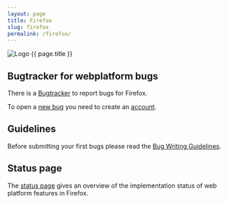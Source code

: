 ```yaml
---
layout: page
title: Firefox
slug: firefox
permalink: /firefox/
---
```


<img src="{{ site.url }}/assets/images/firefox/firefox_128x128.png" alt="Logo {{ page.title }}">

## Bugtracker for webplatform bugs

There is a [Bugtracker](https://bugzilla.mozilla.org/) to report bugs for Firefox.

To open a [new bug](https://bugzilla.mozilla.org/enter_bug.cgi) you need to create an [account](https://bugzilla.mozilla.org/createaccount.cgi).

## Guidelines

Before submitting your first bugs please read the [Bug Writing Guidelines](https://developer.mozilla.org/en-US/docs/Mozilla/QA/Bug_writing_guidelines).

## Status page

The [status page](https://platform-status.mozilla.org/) gives an overview of the implementation status of web platform features in Firefox.
